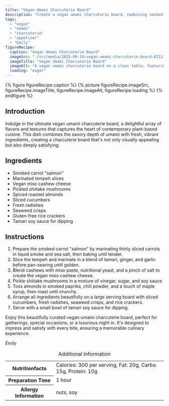 ```yaml
---
title: "Vegan Umami Charcuterie Board"
description: "Create a vegan umami charcuterie board, combining smoked carrot salmon, marinated tempeh, miso cashew cheese, and other savory delights. Perfect for any occasion."
tags:
  - "vegan"
  - "umami"
  - "charcuterie"
  - "appetizer"
  - "Emily"
figureRecipe: 
  caption: "Vegan Umami Charcuterie Board"
  imageSrc: "./src/media/2025-09-19-vegan-umami-charcuterie-board-8212.png"
  imageTitle: "Vegan Umami Charcuterie Board"
  imageAlt: "A vegan umami charcuterie board on a clean table, featuring smoked carrot salmon, golden tempeh, miso cashew cheese, pickled shiitake, spiced almonds, fresh vegetables, seaweed crisps, rice crackers, and soy sauce."
  loading: "eager"
---
```


{% figure figureRecipe.caption %}
{% picture figureRecipe.imageSrc, figureRecipe.imageTitle, figureRecipe.imageAlt, figureRecipe.loading %}
{% endfigure %}

## Introduction

Indulge in the ultimate vegan umami charcuterie board, a delightful array of flavors and textures that captures the heart of contemporary plant-based cuisine. This dish combines the savory depth of umami with fresh, vibrant ingredients, creating a charcuterie board that's not only visually appealing but also deeply satisfying.

## Ingredients

- Smoked carrot "salmon"
- Marinated tempeh slices
- Vegan miso cashew cheese
- Pickled shiitake mushrooms
- Spiced roasted almonds
- Sliced cucumbers
- Fresh radishes
- Seaweed crisps
- Gluten-free rice crackers
- Tamari soy sauce for dipping

## Instructions

1. Prepare the smoked carrot "salmon" by marinating thinly sliced carrots in liquid smoke and sea salt, then baking until tender.
2. Slice the tempeh and marinate in a blend of tamari, ginger, and garlic before pan-searing until golden.
3. Blend cashews with miso paste, nutritional yeast, and a pinch of salt to create the vegan miso cashew cheese.
4. Pickle shiitake mushrooms in a mixture of vinegar, sugar, and soy sauce.
5. Toss almonds in smoked paprika, chili powder, and a touch of maple syrup, then roast until crunchy.
6. Arrange all ingredients beautifully on a large serving board with sliced cucumbers, fresh radishes, seaweed crisps, and rice crackers.
7. Serve with a small bowl of tamari soy sauce for dipping.

Enjoy this beautifully curated vegan umami charcuterie board, perfect for gatherings, special occasions, or a luxurious night in. It's designed to impress and satisfy with every bite, ensuring a memorable culinary experience.

*Emily*

<table><caption class='sr-only'>Additional Information</caption><tr><th>Nutritionfacts</th><td>Calories: 300 per serving, Fat: 20g, Carbs: 15g, Protein: 10g&nbsp;</td></tr><tr><th>Preparation Time</th><td>1 hour&nbsp;</td></tr><tr><th>Allergy Information</th><td>nuts, soy&nbsp;</td></tr></table>

